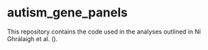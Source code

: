 # autism_gene_panels

This repository contains the code used in the analyses outlined in Ní Ghrálaigh et al. (<insert>).

